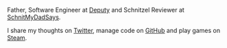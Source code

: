 Father, Software Engineer at [Deputy](https://www.deputy.com/) and Schnitzel Reviewer at [SchnitMyDadSays](http://schnitmydadsays.com/).

I share my thoughts on [Twitter](https://twitter.com/brendanmurty), manage code on [GitHub](https://github.com/brendanmurty?tab=repositories) and play games on [Steam](http://steamcommunity.com/id/brendanmurty).
